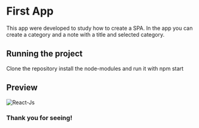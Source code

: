 # First App
This app were developed to study how to create a SPA.
In the app you can create a category and a note with a title and selected category.

## Running the project

Clone the repository install the node-modules and run it with npm start

## Preview

![React-Js](https://user-images.githubusercontent.com/61669995/150824640-9caae9e6-2b64-4eaf-9255-25ea6cf2e75b.JPG)

### Thank you for seeing!
